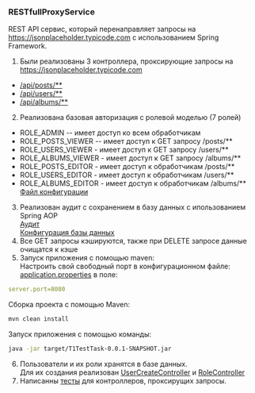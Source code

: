### RESTfullProxyService

REST API сервис, который перенаправляет запросы на https://jsonplaceholder.typicode.com
с использованием Spring Framework.

1. Были реализованы 3 контроллера, проксирующие запросы на https://jsonplaceholder.typicode.com
- [/api/posts/**](./src/main/java/org/example/controller/PostController.java)
- [/api/users/**](./src/main/java/org/example/controller/UserController.java)
- [/api/albums/**](./src/main/java/org/example/controller/AlbumController.java)

2. Реализована базовая авторизация с ролевой моделью (7 ролей)
- ROLE_ADMIN -- имеет доступ ко всем обработчикам
- ROLE_POSTS_VIEWER -- имеет доступ к GET запросу /posts/**
- ROLE_USERS_VIEWER - имеет доступ к GET запросу /users/**
- ROLE_ALBUMS_VIEWER - имеет доступ к GET запросу /albums/**
- ROLE_POSTS_EDITOR - имеет доступ к обработчикам /posts/**
- ROLE_USERS_EDITOR - имеет доступ к обработчикам /users/**
- ROLE_ALBUMS_EDITOR - имеет доступ к обработчикам /albums/**  
[Файл конфигурации](./src/main/java/org/example/config/SecurityConfig.java)

3. Реализован аудит с сохранением в базу данных с ипользованием Spring AOP  
[Аудит](./src/main/java/org/example/audit/AuditAspect.java)  
[Конфигурация базы данных](./src/main/resources/application.properties)
4. Все GET запросы кэшируются, также при DELETE запросе данные очищатся к кэше
5. Запуск приложения с помощью maven:  
   Настроить свой свободный порт в конфигурационном файле:  
   [application.properties](./src/main/resources/application.properties)
   в поле:
```yaml
server.port=8080
```

Сборка проекта с помощью Maven:

```bash
mvn clean install
```

Запуск приложения с помощью команды:

```bash
java -jar target/T1TestTask-0.0.1-SNAPSHOT.jar
```
6. Пользователи и их роли хранятся в базе данных.  
Для их создания реализован [UserCreateController](./src/main/java/org/example/controller/UserCreateController.java)
и [RoleController](./src/main/java/org/example/controller/RoleController.java)
7. Написанны [тесты](./src/test/java) для контроллеров, проксирущих запросы.